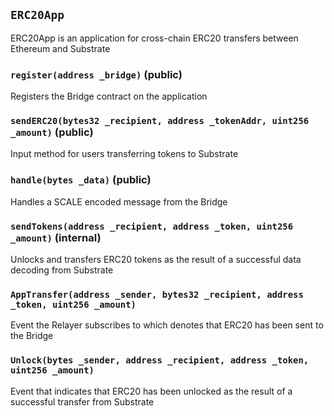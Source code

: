 ## `ERC20App`
ERC20App is an application for cross-chain ERC20 transfers between Ethereum and Substrate

### `register(address _bridge)` (public)
Registers the Bridge contract on the application

### `sendERC20(bytes32 _recipient, address _tokenAddr, uint256 _amount)` (public)
Input method for users transferring tokens to Substrate

### `handle(bytes _data)` (public)
Handles a SCALE encoded message from the Bridge

### `sendTokens(address _recipient, address _token, uint256 _amount)` (internal)
Unlocks and transfers ERC20 tokens as the result of a successful data decoding from Substrate

### `AppTransfer(address _sender, bytes32 _recipient, address _token, uint256 _amount)`
Event the Relayer subscribes to which denotes that ERC20 has been sent to the Bridge

### `Unlock(bytes _sender, address _recipient, address _token, uint256 _amount)`
Event that indicates that ERC20 has been unlocked as the result of a successful transfer from Substrate
